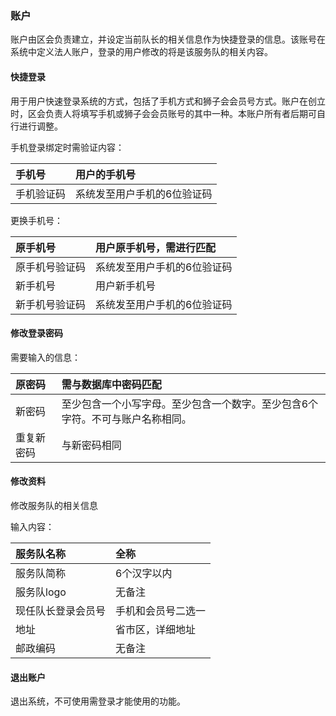 ### 账户

账户由区会负责建立，并设定当前队长的相关信息作为快捷登录的信息。该账号在系统中定义法人账户，登录的用户修改的将是该服务队的相关内容。

#### 快捷登录

用于用户快速登录系统的方式，包括了手机方式和狮子会会员号方式。账户在创立时，区会负责人将填写手机或狮子会会员账号的其中一种。本账户所有者后期可自行进行调整。

手机登录绑定时需验证内容：

| 手机号 | 用户的手机号 |
| :--- | :--- |
| 手机验证码 | 系统发至用户手机的6位验证码 |

更换手机号：

| 原手机号 | 用户原手机号，需进行匹配 |
| :--- | :--- |
| 原手机号验证码 | 系统发至用户手机的6位验证码 |
| 新手机号 | 用户新手机号 |
| 新手机号验证码 | 系统发至用户手机的6位验证码 |

#### 修改登录密码

需要输入的信息：

| 原密码 | 需与数据库中密码匹配 |
| :--- | :--- |
| 新密码 | 至少包含一个小写字母。至少包含一个数字。至少包含6个字符。不可与账户名称相同。 |
| 重复新密码 | 与新密码相同 |

#### 修改资料

修改服务队的相关信息

输入内容：

| 服务队名称 | 全称 |
| :--- | :--- |
| 服务队简称 | 6个汉字以内 |
| 服务队logo | 无备注 |
| 现任队长登录会员号 | 手机和会员号二选一 |
| 地址 | 省市区，详细地址 |
| 邮政编码 | 无备注 |

#### 退出账户

退出系统，不可使用需登录才能使用的功能。

#### 



